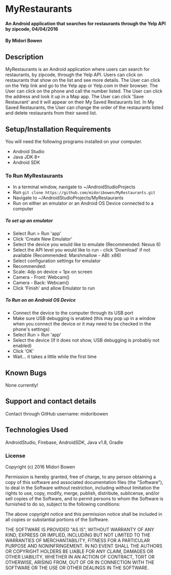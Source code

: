 # MyRestaurants

#### An Android application that searches for restaurants through the Yelp API by zipcode, 04/04/2016

#### By Midori Bowen

## Description

MyRestaurants is an Android application where users can search for restaurants, by zipcode, through the Yelp API. Users can click on restaurants that show on the list and see more details. The User can click on the Yelp link and go to the Yelp app or Yelp.com in their browser. The User can click on the phone and call the number listed. The User can click the address and look it up in a Map app.
The User can click 'Save Restaurant' and it will appear on their My Saved Restaurants list. In My Saved Restaurants, the User can change the order of the restaurants listed and delete restaurants from their saved list.

## Setup/Installation Requirements
You will need the following programs installed on your computer.
* Android Studio
* Java JDK 8+
* Android SDK

### To Run MyRestaurants
* In a terminal window, navigate to ~/AndroidStudioProjects
* Run `git clone https://github.com/midoribowen/MyRestaurants.git`
* Navigate to ~/AndroidStudioProjects/MyRestaurants
* Run on either an emulator or an Android OS Device connected to a computer

##### To set up an emulator
* Select Run > Run 'app'
* Click 'Create New Emulator'
* Select the device you would like to emulate (Recommended: Nexus 6)
* Select the API level you would like to run - click 'Download' if not available (Recommended: Marshmallow - ABI: x86)
* Select configuration settings for emulator
 * Recommended:
 * Scale: 4dp on device = 1px on screen
 * Camera - Front: Webcam()
 * Camera - Back: Webcam()
* Click 'Finish' and allow Emulator to run

##### To Run on an Android OS Device
* Connect the device to the computer through its USB port
* Make sure USB debugging is enabled (this may pop up in a window when you connect the device or it may need to be checked in the phone's settings)
* Select Run > Run 'app'
* Select the device (If it does not show, USB debugging is probably not enabled)
* Click 'OK'
* Wait... it takes a little while the first time

## Known Bugs
None currently!

## Support and contact details

Contact through GitHub username: midoribowen

## Technologies Used

AndroidStudio, Firebase, AndroidSDK, Java v1.8, Gradle

### License
Copyright (c) 2016 Midori Bowen

Permission is hereby granted, free of charge, to any person obtaining a copy of this software and associated documentation files (the "Software"), to deal in the Software without restriction, including without limitation the rights to use, copy, modify, merge, publish, distribute, sublicense, and/or sell copies of the Software, and to permit persons to whom the Software is furnished to do so, subject to the following conditions:

The above copyright notice and this permission notice shall be included in all copies or substantial portions of the Software.

THE SOFTWARE IS PROVIDED "AS IS", WITHOUT WARRANTY OF ANY KIND, EXPRESS OR IMPLIED, INCLUDING BUT NOT LIMITED TO THE WARRANTIES OF MERCHANTABILITY, FITNESS FOR A PARTICULAR PURPOSE AND NONINFRINGEMENT. IN NO EVENT SHALL THE AUTHORS OR COPYRIGHT HOLDERS BE LIABLE FOR ANY CLAIM, DAMAGES OR OTHER LIABILITY, WHETHER IN AN ACTION OF CONTRACT, TORT OR OTHERWISE, ARISING FROM, OUT OF OR IN CONNECTION WITH THE SOFTWARE OR THE USE OR OTHER DEALINGS IN THE SOFTWARE.
